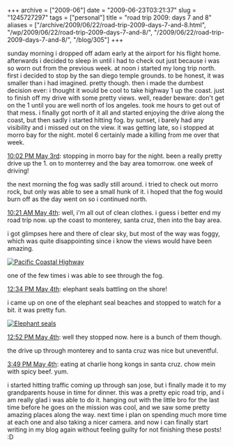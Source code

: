 +++
archive = ["2009-06"]
date = "2009-06-23T03:21:37"
slug = "1245727297"
tags = ["personal"]
title = "road trip 2009: days 7 and 8"
aliases = ["/archive/2009/06/22/road-trip-2009-days-7-and-8.html", "/wp/2009/06/22/road-trip-2009-days-7-and-8/", "/2009/06/22/road-trip-2009-days-7-and-8/", "/blog/305"]
+++

sunday morning i dropped off adam early at the airport for his flight
home. afterwards i decided to sleep in until i had to check out just
because i was so worn out from the previous week. at noon i started my
long trip north. first i decided to stop by the san diego temple grounds.
to be honest, it was smaller than i had imagined. pretty though. then
i made the dumbest decision ever: i thought it would be cool to take
highway 1 up the coast. just to finish off my drive with some pretty
views. well, reader beware: don't get on the 1 until you are well north of
los angeles. took me hours to get out of that mess. i finally got north of
it all and started enjoying the drive along the coast, but then sadly
i started hitting fog. by sunset, i barely had any visibility and i missed
out on the view. it was getting late, so i stopped at morro bay for the
night. motel 6 certainly made a killing from me over that week.

[10:02 PM May 3rd][1]: stopping in morro bay for the night. been a really
pretty drive up the 1. on to monterrey and the bay area tomorrow. one week
of driving!

the next morning the fog was sadly still around. i tried to check out
morro rock, but only was able to see a small hunk of it. i hoped that the
fog would burn off as the day went on so i continued north.

[10:21 AM May 4th][2]: well, i'm all out of clean clothes. i guess
i better end my road trip now. up the coast to monterey, santa cruz, then
into the bay area.

i got glimpses here and there of clear sky, but most of the way was foggy,
which was quite disappointing since i know the views would have been
amazing.

[![Pacific Coastal Highway][3]][4]

one of the few times i was able to see through the fog.

[12:34 PM May 4th][5]: elephant seals battling on the shore!

i came up on one of the elephant seal beaches and stopped to watch for
a bit. it was pretty fun.

[![Elephant seals][6]][7]

[12:52 PM May 4th][8]: well they stopped now. here is a bunch of them though.

the drive up through monterey and to santa cruz was nice but uneventful.

[3:49 PM May 4th][9]: eating at charlie hong kongs in santa cruz. chow
mein with spicy beef. yum.

i started hitting traffic coming up through san jose, but i finally made
it to my grandparents house in time for dinner. this was a pretty epic
road trip, and i am really glad i was able to do it. hanging out with the
little bro for the last time before he goes on the mission was cool, and
we saw some pretty amazing places along the way. next time i plan on
spending much more time at each one and also taking a nicer camera. and
now i can finally start writing in my blog again without feeling guilty
for not finishing these posts! :D

[1]: http://twitter.com/bismark/status/1692896412
[2]: http://twitter.com/bismark/status/1696988493
[3]: http://farm3.static.flickr.com/2341/3529706481_93fc432073.jpg
[4]: http://www.flickr.com/photos/28471535@N02/3529706481 (View 'Pacific Coastal Highway' on Flickr.com)
[5]: http://twitter.com/bismark/status/1698141427
[6]: http://farm4.static.flickr.com/3341/3529706173_1080b56d4c.jpg
[7]: http://www.flickr.com/photos/28471535@N02/3529706173 (View 'Elephant seals' on Flickr.com)
[8]: http://twitter.com/bismark/status/1698292371
[9]: http://twitter.com/bismark/status/1699854777

